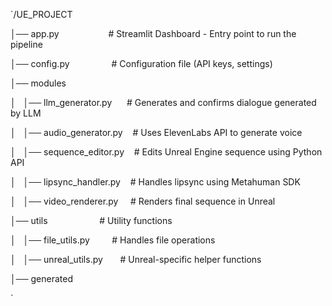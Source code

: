 `/UE_PROJECT

│── app.py                    # Streamlit Dashboard - Entry point to run the pipeline

│── config.py                 # Configuration file (API keys, settings)

│── modules

│   │── llm_generator.py      # Generates and confirms dialogue generated by LLM

│   │── audio_generator.py    # Uses ElevenLabs API to generate voice

│   │── sequence_editor.py    # Edits Unreal Engine sequence using Python API

│   │── lipsync_handler.py    # Handles lipsync using Metahuman SDK

│   │── video_renderer.py     # Renders final sequence in Unreal

│── utils                     # Utility functions

│   │── file_utils.py         # Handles file operations

│   │── unreal_utils.py       # Unreal-specific helper functions

│── generated    

`
